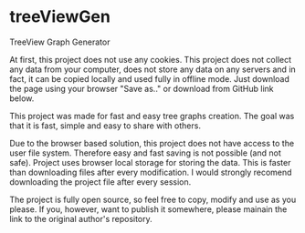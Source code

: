 # treeViewGen
 TreeView Graph Generator

At first, this project does not use any cookies. This project does not collect any data from your computer, does not store any data on any servers and in fact, it can be copied locally and used fully in offline mode.
Just download the page using your browser "Save as.." or download from GitHub link below.

This project was made for fast and easy tree graphs creation. The goal was that it is fast, simple and easy to share with others.

Due to the browser based solution, this project does not have access to the user file system. Therefore easy and fast saving is not possible (and not safe). Project uses browser local storage for storing the data.
This is faster than downloading files after every modification. I would strongly recomend downloading the project file after every session.

The project is fully open source, so feel free to copy, modify and use as you please. If you, however, want to publish it somewhere, please mainain the link to the original author's repository.